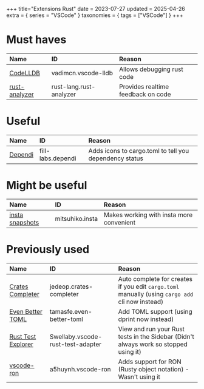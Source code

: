 +++
title="Extensions Rust"
date = 2023-07-27
updated = 2025-04-26
extra = { series = "VSCode" }
taxonomies = { tags = ["VSCode"] }
+++

# Must haves

| Name                | ID                      | Reason                             |
| :------------------ | :---------------------- | :--------------------------------- |
| [CodeLLDB][lldb]    | vadimcn.vscode-lldb     | Allows debugging rust code         |
| [rust-analyzer][ra] | rust-lang.rust-analyzer | Provides realtime feedback on code |

# Useful

| Name               | ID                | Reason                                                 |
| :----------------- | :---------------- | :----------------------------------------------------- |
| [Dependi][dependi] | fill-labs.dependi | Adds icons to cargo.toml to tell you dependency status |

# Might be useful

| Name                     | ID              | Reason                                   |
| :----------------------- | :-------------- | :--------------------------------------- |
| [insta snapshots][insta] | mitsuhiko.insta | Makes working with insta more convenient |

# Previously used

| Name                                | ID                                | Reason                                                                                          |
| :---------------------------------- | :-------------------------------- | :---------------------------------------------------------------------------------------------- |
| [Crates Completer][cratescompleter] | jedeop.crates-completer           | Auto complete for creates if you edit `cargo.toml` manually (using `cargo add` cli now instead) |
| [Even Better TOML][toml]            | tamasfe.even-better-toml          | Add TOML support (using dprint now instead)                                                     |
| [Rust Test Explorer][tests]         | Swellaby.vscode-rust-test-adapter | View and run your Rust tests in the Sidebar (Didn't always work so stopped using it)            |
| [vscode-ron][vron]                  | a5huynh.vscode-ron                | Adds support for RON (Rusty object notation) - Wasn't using it                                  |

[cratescompleter]: https://marketplace.visualstudio.com/items?itemName=jedeop.crates-completer
[dependi]: https://marketplace.visualstudio.com/items?itemName=fill-labs.dependi
[insta]: https://marketplace.visualstudio.com/items?itemName=mitsuhiko.insta
[lldb]: https://marketplace.visualstudio.com/items?itemName=vadimcn.vscode-lldb
[ra]: https://marketplace.visualstudio.com/items?itemName=rust-lang.rust-analyzer
[tests]: https://marketplace.visualstudio.com/items?itemName=swellaby.vscode-rust-test-adapter
[toml]: https://marketplace.visualstudio.com/items?itemName=tamasfe.even-better-toml
[vron]: https://marketplace.visualstudio.com/items?itemName=a5huynh.vscode-ron
[vrun]: https://marketplace.visualstudio.com/items?itemName=HarryHopkinson.vs-code-runner
